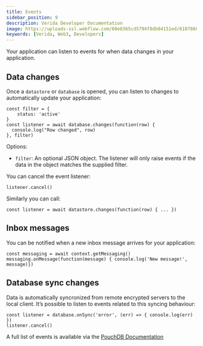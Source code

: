 ```yaml
---
title: Events
sidebar_position: 9
description: Verida Developer Documentation
image: https://uploads-ssl.webflow.com/60e8365cd5794f8db04151ed/6107868980521e0acf27b2d9_favicon.svg
keywords: [Verida, Web3, Developers]
---
```

Your application can listen to events for when data changes in your application.

## Data changes

Once a `datastore` or `database` is opened, you can listen to changes to automatically update your application:

```tsx
const filter = {
    status: 'active'
}
const listener = await database.changes(function(row) {
  console.log("Row changed", row)
}, filter)
```

Options:

- `filter`: An optional JSON object. The listener will only raise events if the data in the object matches the supplied filter.

You can cancel the event listener:

```tsx
listener.cancel()
```

Similarly you can call:

```tsx
const listener = await datastore.changes(function(row) { ... })
```

## Inbox messages

You can be notified when a new inbox message arrives for your application:

```tsx
const messaging = await context.getMessaging()
messaging.onMessage(function(message) { console.log('New message!', message)})
```

## Database sync changes

Data is automatically syncronized from remote encrypted servers to the local client. It’s possible to listen to events related to this syncing behaviour:

```tsx
const listener = database.onSync('error', (err) => { console.log(err) })
listener.cancel()
```

A full list of events is available via the [PouchDB Documentation](https://pouchdb.com/api.html#sync)